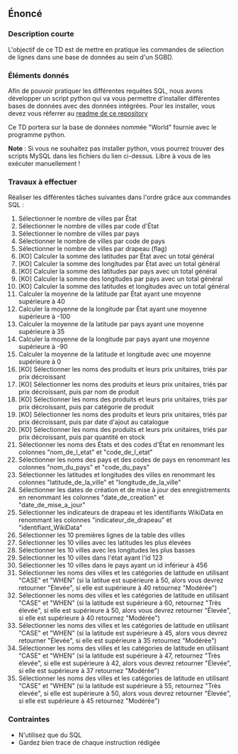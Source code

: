 ## Énoncé

### Description courte

L'objectif de ce TD est de mettre en pratique les commandes de sélection de lignes dans une base de données au sein d'un SGBD.

### Éléments donnés 

Afin de pouvoir pratiquer les différentes requêtes SQL, nous avons développer un script python qui va vous permettre d'installer différentes bases de données avec des données intégrées. Pour les installer, vous devez vous réferrer au <a href="https://github.com/Microleadoff/database-installer-py" title="repository du code python d'installation des bases de données" target="_blank">readme de ce repository</a>

Ce TD portera sur la base de données nommée "World" fournie avec le programme python.

**Note** : Si vous ne souhaitez pas installer python, vous pourrez trouver des scripts MySQL dans les fichiers du lien ci-dessus. Libre à vous de les exécuter manuellement !

### Travaux à effectuer

Réaliser les différentes tâches suivantes dans l'ordre grâce aux commandes SQL :


1. Sélectionner le nombre de villes par État
2. Sélectionner le nombre de villes par code d'État
3. Sélectionner le nombre de villes par pays
4. Sélectionner le nombre de villes par code de pays
5. Sélectionner le nombre de villes par drapeau (flag)
6. [KO] Calculer la somme des latitudes par État avec un total général
7. [KO] Calculer la somme des longitudes par État avec un total général
8. [KO] Calculer la somme des latitudes par pays avec un total général
9. [KO] Calculer la somme des longitudes par pays avec un total général
10. [KO] Calculer la somme des latitudes et longitudes avec un total général
11. Calculer la moyenne de la latitude par État ayant une moyenne supérieure à 40
12. Calculer la moyenne de la longitude par État ayant une moyenne supérieure à -100
13. Calculer la moyenne de la latitude par pays ayant une moyenne supérieure à 35
14. Calculer la moyenne de la longitude par pays ayant une moyenne supérieure à -90
15. Calculer la moyenne de la latitude et longitude avec une moyenne supérieure à 0
16. [KO] Sélectionner les noms des produits et leurs prix unitaires, triés par prix décroissant
17. [KO] Sélectionner les noms des produits et leurs prix unitaires, triés par prix décroissant, puis par nom de produit
18. [KO] Sélectionner les noms des produits et leurs prix unitaires, triés par prix décroissant, puis par catégorie de produit
19. [KO] Sélectionner les noms des produits et leurs prix unitaires, triés par prix décroissant, puis par date d'ajout au catalogue
20. [KO] Sélectionner les noms des produits et leurs prix unitaires, triés par prix décroissant, puis par quantité en stock
21. Sélectionner les noms des États et des codes d'État en renommant les colonnes "nom_de_l_etat" et "code_de_l_etat"
22. Sélectionner les noms des pays et des codes de pays en renommant les colonnes "nom_du_pays" et "code_du_pays"
23. Sélectionner les latitudes et longitudes des villes en renommant les colonnes "latitude_de_la_ville" et "longitude_de_la_ville"
24. Sélectionner les dates de création et de mise à jour des enregistrements en renommant les colonnes "date_de_creation" et "date_de_mise_a_jour"
25. Sélectionner les indicateurs de drapeau et les identifiants WikiData en renommant les colonnes "indicateur_de_drapeau" et "identifiant_WikiData"
26. Sélectionner les 10 premières lignes de la table des villes
27. Sélectionner les 10 villes avec les latitudes les plus élevées
28. Sélectionner les 10 villes avec les longitudes les plus basses
29. Sélectionner les 10 villes dans l'état ayant l'id 123
30. Sélectionner les 10 villes dans le pays ayant un id inférieur à 456
31. Sélectionner les noms des villes et les catégories de latitude en utilisant "CASE" et "WHEN" (si la latitue est supérieure à 50, alors vous devrez retourner "Élevée", si elle est supérieure à 40 retournez "Modérée")
32. Sélectionner les noms des villes et les catégories de latitude en utilisant "CASE" et "WHEN" (si la latitude est supérieure à 60, retournez "Très élevée", si elle est supérieure à 50, alors vous devrez retourner "Élevée", si elle est supérieure à 40 retournez "Modérée")
33. Sélectionner les noms des villes et les catégories de latitude en utilisant "CASE" et "WHEN" (si la latitude est supérieure à 45, alors vous devrez retourner "Élevée", si elle est supérieure à 35 retournez "Modérée")
34. Sélectionner les noms des villes et les catégories de latitude en utilisant "CASE" et "WHEN" (si la latitude est supérieure à 47, retournez "Très élevée", si elle est supérieure à 42, alors vous devrez retourner "Élevée", si elle est supérieure à 37 retournez "Modérée")
35. Sélectionner les noms des villes et les catégories de latitude en utilisant "CASE" et "WHEN" (si la latitude est supérieure à 55, retournez "Très élevée", si elle est supérieure à 50, alors vous devrez retourner "Élevée", si elle est supérieure à 45 retournez "Modérée")

### Contraintes

- N'utilisez que du SQL
- Gardez bien trace de chaque instruction rédigée